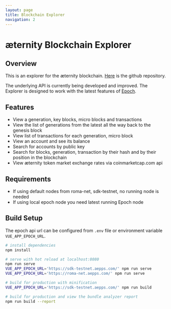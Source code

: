 ```yaml
---
layout: page
title: Blockchain Explorer
navigation: 2
---
```


# æternity Blockchain Explorer

## Overview
This is an explorer for the æternity blockchain. [Here](https://github.com/aeternity/aepp-blockchain-explorer) is the github repository.

The underlying API is currently being developed and improved. The Explorer is designed to work with the latest features of [Epoch](https://github.com/aeternity/epoch).

## Features
- View a generation, key blocks, micro blocks and transactions
- View the list of generations from the latest all the way back to the genesis block
- View list of transactions for each generation, micro block
- View an account and see its balance
- Search for accounts by public key
- Search for blocks, generation, transaction by their hash and by their position in the blockchain
- View æternity token market exchange rates via coinmarketcap.com api

## Requirements
- If using default nodes from roma-net, sdk-testnet, no running node is needed
- If using local epoch node you need latest running Epoch node

## Build Setup

The epoch api url can be configured from `.env` file or environment variable `VUE_APP_EPOCH_URL`.

```bash
# install dependencies
npm install

# serve with hot reload at localhost:8080
npm run serve
VUE_APP_EPOCH_URL='https://sdk-testnet.aepps.com/' npm run serve
VUE_APP_EPOCH_URL='https://roma-net.aepps.com/' npm run serve

# build for production with minification
VUE_APP_EPOCH_URL='https://sdk-testnet.aepps.com/' npm run build

# build for production and view the bundle analyzer report
npm run build --report
```
